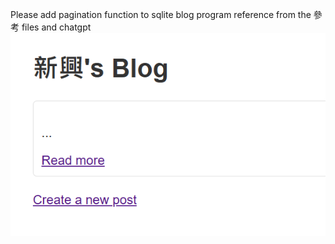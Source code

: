 Please add pagination function to sqlite blog program
reference from the 參考 files and chatgpt
![output](https://github.com/VinsOrl/_ws/blob/master/hw3/output.png)

